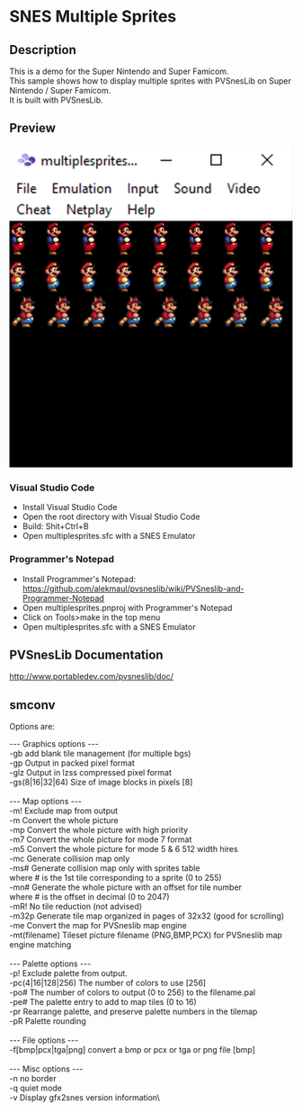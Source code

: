 # SNES Multiple Sprites

## Description
This is a demo for the Super Nintendo and Super Famicom.\
This sample shows how to display multiple sprites with PVSnesLib on Super Nintendo / Super Famicom.\
It is built with PVSnesLib.

## Preview
![preview](preview.png)

### Visual Studio Code
- Install Visual Studio Code
- Open the root directory with Visual Studio Code
- Build: Shit+Ctrl+B
- Open multiplesprites.sfc with a SNES Emulator

### Programmer's Notepad
- Install Programmer's Notepad: https://github.com/alekmaul/pvsneslib/wiki/PVSneslib-and-Programmer-Notepad
- Open multiplesprites.pnproj with Programmer's Notepad
- Click on Tools>make in the top menu
- Open multiplesprites.sfc with a SNES Emulator

## PVSnesLib Documentation
http://www.portabledev.com/pvsneslib/doc/

## smconv
Options are:

--- Graphics options ---\
-gb               add blank tile management (for multiple bgs)\
-gp               Output in packed pixel format\
-glz              Output in lzss compressed pixel format\
-gs(8|16|32|64)   Size of image blocks in pixels [8]\
\
--- Map options ---\
-m!               Exclude map from output\
-m                Convert the whole picture\
-mp               Convert the whole picture with high priority\
-m7               Convert the whole picture for mode 7 format\
-m5               Convert the whole picture for mode 5 & 6 512 width hires\
-mc               Generate collision map only\
-ms#              Generate collision map only with sprites table\
                   where # is the 1st tile corresponding to a sprite (0 to 255)\
-mn#              Generate the whole picture with an offset for tile number\
                   where # is the offset in decimal (0 to 2047)\
-mR!              No tile reduction (not advised)\
-m32p             Generate tile map organized in pages of 32x32 (good for scrolling)\
-me               Convert the map for PVSneslib map engine\
-mt(filename)     Tileset picture filename (PNG,BMP,PCX) for PVSneslib map engine matching\
\
--- Palette options ---\
-p!               Exclude palette from output.\
-pc(4|16|128|256) The number of colors to use [256]\
-po#              The number of colors to output (0 to 256) to the filename.pal\
-pe#              The palette entry to add to map tiles (0 to 16)\
-pr               Rearrange palette, and preserve palette numbers in the tilemap\
-pR               Palette rounding\
\
--- File options ---\
-f[bmp|pcx|tga|png]   convert a bmp or pcx or tga or png file [bmp]\
\
--- Misc options ---\
-n                no border\
-q                quiet mode\
-v                Display gfx2snes version information\

